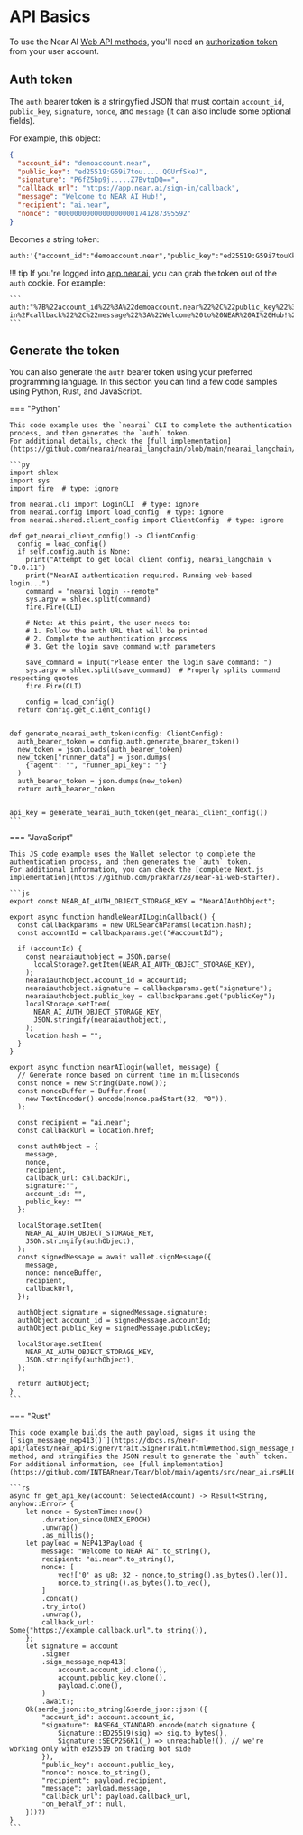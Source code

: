 # API Basics

To use the Near AI [Web API methods](https://api.near.ai/api/hub/standard), you'll need an [authorization token](#auth-token) from your user account.

## Auth token

The `auth` bearer token is a stringyfied JSON that must contain `account_id`, `public_key`, `signature`, `nonce`, and `message` (it can also include some optional fields).

For example, this object:

```json
{
  "account_id": "demoaccount.near",
  "public_key": "ed25519:G59i7tou.....QGUrfSkeJ",
  "signature": "P6fZ5bp9j.....Z7BvtqDQ==",
  "callback_url": "https://app.near.ai/sign-in/callback",
  "message": "Welcome to NEAR AI Hub!",
  "recipient": "ai.near",
  "nonce": "00000000000000000001741287395592"
}
```

Becomes a string token:

```txt
auth:'{"account_id":"demoaccount.near","public_key":"ed25519:G59i7touKk.....QGUrfSkeJ","signature":"P6fZ5bp9j.....BVTZ7BvtqDQ==","callback_url":"https://app.near.ai/sign-in/callback","message":"Welcome to NEAR AI Hub!","recipient":"ai.near","nonce":"00000000000000000001741287395592"}'
```

!!! tip
	If you're logged into [app.near.ai](https://app.near.ai), you can grab the token out of the `auth` cookie. For example:

	```
	auth:"%7B%22account_id%22%3A%22demoaccount.near%22%2C%22public_key%22%3A%22ed25519%3AG59i7tou.....QGUrfSkeJ%22%2C%22signature%22%3A%22P6fZ5bp9j.....Z7BvtqDQ%3D%3D%22%2C%22callback_url%22%3A%22https%3A%2F%2Fapp.near.ai%2Fsign-in%2Fcallback%22%2C%22message%22%3A%22Welcome%20to%20NEAR%20AI%20Hub!%22%2C%22recipient%22%3A%22ai.near%22%2C%22nonce%22%3A%2200000000000000000001741287395592%22%7D"
	```

## Generate the token

You can also generate the `auth` bearer token using your preferred programming language.
In this section you can find a few code samples using Python, Rust, and JavaScript.

=== "Python"

	This code example uses the `nearai` CLI to complete the authentication process, and then generates the `auth` token.
	For additional details, check the [full implementation](https://github.com/nearai/nearai_langchain/blob/main/nearai_langchain/local_config.py).

	```py
	import shlex
	import sys
	import fire  # type: ignore
	
	from nearai.cli import LoginCLI  # type: ignore
	from nearai.config import load_config  # type: ignore
	from nearai.shared.client_config import ClientConfig  # type: ignore
	
	def get_nearai_client_config() -> ClientConfig:
	  config = load_config()
	  if self.config.auth is None:
	    print("Attempt to get local client config, nearai_langchain v ^0.0.11")
	    print("NearAI authentication required. Running web-based login...")
	    command = "nearai login --remote"
	    sys.argv = shlex.split(command)
	    fire.Fire(CLI)
	
	    # Note: At this point, the user needs to:
	    # 1. Follow the auth URL that will be printed
	    # 2. Complete the authentication process
	    # 3. Get the login save command with parameters
	
	    save_command = input("Please enter the login save command: ")
	    sys.argv = shlex.split(save_command)  # Properly splits command respecting quotes
	    fire.Fire(CLI)
	
	    config = load_config()
	  return config.get_client_config()
	
	
	def generate_nearai_auth_token(config: ClientConfig):
	  auth_bearer_token = config.auth.generate_bearer_token()
	  new_token = json.loads(auth_bearer_token)
	  new_token["runner_data"] = json.dumps(
	    {"agent": "", "runner_api_key": ""}
	  )
	  auth_bearer_token = json.dumps(new_token)
	  return auth_bearer_token
	
	
	api_key = generate_nearai_auth_token(get_nearai_client_config())
	```

=== "JavaScript"

	This JS code example uses the Wallet selector to complete the authentication process, and then generates the `auth` token.
	For additional information, you can check the [complete Next.js implementation](https://github.com/prakhar728/near-ai-web-starter).

	```js
	export const NEAR_AI_AUTH_OBJECT_STORAGE_KEY = "NearAIAuthObject";
	
	export async function handleNearAILoginCallback() {
	  const callbackparams = new URLSearchParams(location.hash);
	  const accountId = callbackparams.get("#accountId");
	
	  if (accountId) {
	    const nearaiauthobject = JSON.parse(
	      localStorage?.getItem(NEAR_AI_AUTH_OBJECT_STORAGE_KEY),
	    );
	    nearaiauthobject.account_id = accountId;
	    nearaiauthobject.signature = callbackparams.get("signature");
	    nearaiauthobject.public_key = callbackparams.get("publicKey");
	    localStorage.setItem(
	      NEAR_AI_AUTH_OBJECT_STORAGE_KEY,
	      JSON.stringify(nearaiauthobject),
	    );
	    location.hash = "";
	  }
	}
	
	export async function nearAIlogin(wallet, message) {
	  // Generate nonce based on current time in milliseconds
	  const nonce = new String(Date.now());
	  const nonceBuffer = Buffer.from(
	    new TextEncoder().encode(nonce.padStart(32, "0")),
	  );
	
	  const recipient = "ai.near";
	  const callbackUrl = location.href;
	
	  const authObject = {
	    message,
	    nonce,
	    recipient,
	    callback_url: callbackUrl,
	    signature:"",
	    account_id: "",
	    public_key: ""
	  };
	
	  localStorage.setItem(
	    NEAR_AI_AUTH_OBJECT_STORAGE_KEY,
	    JSON.stringify(authObject),
	  );
	  const signedMessage = await wallet.signMessage({
	    message,
	    nonce: nonceBuffer,
	    recipient,
	    callbackUrl,
	  });
	
	  authObject.signature = signedMessage.signature;
	  authObject.account_id = signedMessage.accountId;
	  authObject.public_key = signedMessage.publicKey;
	
	  localStorage.setItem(
	    NEAR_AI_AUTH_OBJECT_STORAGE_KEY,
	    JSON.stringify(authObject),
	  );
	
	  return authObject;
	}
	```

=== "Rust"

	This code example builds the auth payload, signs it using the [`sign_message_nep413()`](https://docs.rs/near-api/latest/near_api/signer/trait.SignerTrait.html#method.sign_message_nep413) method, and stringifies the JSON result to generate the `auth` token.
	For additional information, see [full implementation](https://github.com/INTEARnear/Tear/blob/main/agents/src/near_ai.rs#L169).

	```rs
	async fn get_api_key(account: SelectedAccount) -> Result<String, anyhow::Error> {
	    let nonce = SystemTime::now()
	        .duration_since(UNIX_EPOCH)
	        .unwrap()
	        .as_millis();
	    let payload = NEP413Payload {
	        message: "Welcome to NEAR AI".to_string(),
	        recipient: "ai.near".to_string(),
	        nonce: [
	            vec!['0' as u8; 32 - nonce.to_string().as_bytes().len()],
	            nonce.to_string().as_bytes().to_vec(),
	        ]
	        .concat()
	        .try_into()
	        .unwrap(),
	        callback_url: Some("https://example.callback.url".to_string()),
	    };
	    let signature = account
	        .signer
	        .sign_message_nep413(
	            account.account_id.clone(),
	            account.public_key.clone(),
	            payload.clone(),
	        )
	        .await?;
	    Ok(serde_json::to_string(&serde_json::json!({
	        "account_id": account.account_id,
	        "signature": BASE64_STANDARD.encode(match signature {
	            Signature::ED25519(sig) => sig.to_bytes(),
	            Signature::SECP256K1(_) => unreachable!(), // we're working only with ed25519 on trading bot side
	        }),
	        "public_key": account.public_key,
	        "nonce": nonce.to_string(),
	        "recipient": payload.recipient,
	        "message": payload.message,
	        "callback_url": payload.callback_url,
	        "on_behalf_of": null,
	    }))?)
	}
	```
